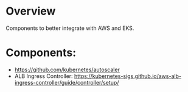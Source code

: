 # Overview

Components to better integrate with AWS and EKS.


# Components:

* https://github.com/kubernetes/autoscaler
* ALB Ingress Controller: https://kubernetes-sigs.github.io/aws-alb-ingress-controller/guide/controller/setup/

